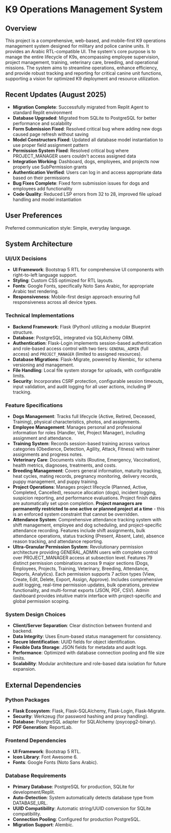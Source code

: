 # K9 Operations Management System

## Overview
This project is a comprehensive, web-based, and mobile-first K9 operations management system designed for military and police canine units. It provides an Arabic RTL-compatible UI. The system's core purpose is to manage the entire lifecycle of K9s, encompassing employee supervision, project management, training, veterinary care, breeding, and operational missions. The system aims to streamline operations, enhance efficiency, and provide robust tracking and reporting for critical canine unit functions, supporting a vision for optimized K9 deployment and resource utilization.

## Recent Updates (August 2025)
- **Migration Complete**: Successfully migrated from Replit Agent to standard Replit environment
- **Database Upgraded**: Migrated from SQLite to PostgreSQL for better performance and scalability
- **Form Submission Fixed**: Resolved critical bug where adding new dogs caused page refresh without saving
- **Model Constructors Fixed**: Updated all database model instantiation to use proper field assignment pattern
- **Permission System Fixed**: Resolved critical bug where PROJECT_MANAGER users couldn't access assigned data
- **Integration Working**: Dashboard, dogs, employees, and projects now properly use SubPermission grants
- **Authentication Verified**: Users can log in and access appropriate data based on their permissions
- **Bug Fixes Complete**: Fixed form submission issues for dogs and employees add functionality
- **Code Quality**: Reduced LSP errors from 32 to 28, improved file upload handling and model instantiation

## User Preferences
Preferred communication style: Simple, everyday language.

## System Architecture

### UI/UX Decisions
- **UI Framework**: Bootstrap 5 RTL for comprehensive UI components with right-to-left language support.
- **Styling**: Custom CSS optimized for RTL layouts.
- **Fonts**: Google Fonts, specifically Noto Sans Arabic, for appropriate Arabic text rendering.
- **Responsiveness**: Mobile-first design approach ensuring full responsiveness across all device types.

### Technical Implementations
- **Backend Framework**: Flask (Python) utilizing a modular Blueprint structure.
- **Database**: PostgreSQL, integrated via SQLAlchemy ORM.
- **Authentication**: Flask-Login implements session-based authentication and role-based access control with two tiers: `GENERAL_ADMIN` (full access) and `PROJECT_MANAGER` (limited to assigned resources).
- **Database Migrations**: Flask-Migrate, powered by Alembic, for schema versioning and management.
- **File Handling**: Local file system storage for uploads, with configurable limits.
- **Security**: Incorporates CSRF protection, configurable session timeouts, input validation, and audit logging for all user actions, including IP tracking.

### Feature Specifications
- **Dogs Management**: Tracks full lifecycle (Active, Retired, Deceased, Training), physical characteristics, photos, and assignments.
- **Employee Management**: Manages personal and professional information for roles (Handler, Vet, Project Manager), including assignment and attendance.
- **Training System**: Records session-based training across various categories (Obedience, Detection, Agility, Attack, Fitness) with trainer assignments and progress notes.
- **Veterinary Care**: Documents visits (Routine, Emergency, Vaccination), health metrics, diagnoses, treatments, and costs.
- **Breeding Management**: Covers general information, maturity tracking, heat cycles, mating records, pregnancy monitoring, delivery records, puppy management, and puppy training.
- **Project Operations**: Manages project lifecycle (Planned, Active, Completed, Cancelled), resource allocation (dogs), incident logging, suspicion reporting, and performance evaluations. Project finish dates are automatically set upon completion. **Project managers are permanently restricted to one active or planned project at a time** - this is an enforced system constraint that cannot be overridden.
- **Attendance System**: Comprehensive attendance tracking system with shift management, employee and dog scheduling, and project-specific attendance recording. Features include shift assignments, bulk attendance operations, status tracking (Present, Absent, Late), absence reason tracking, and attendance reporting.
- **Ultra-Granular Permission System**: Revolutionary permission architecture providing GENERAL_ADMIN users with complete control over PROJECT_MANAGER access at subsection level. Features 79 distinct permission combinations across 9 major sections (Dogs, Employees, Projects, Training, Veterinary, Breeding, Attendance, Reports, Analytics). Each permission supports 7 action types (View, Create, Edit, Delete, Export, Assign, Approve). Includes comprehensive audit logging, real-time permission updates, bulk operations, preview functionality, and multi-format exports (JSON, PDF, CSV). Admin dashboard provides intuitive matrix interface with project-specific and global permission scoping.

### System Design Choices
- **Client/Server Separation**: Clear distinction between frontend and backend.
- **Data Integrity**: Uses Enum-based status management for consistency.
- **Secure Identification**: UUID fields for object identification.
- **Flexible Data Storage**: JSON fields for metadata and audit logs.
- **Performance**: Optimized with database connection pooling and file size limits.
- **Scalability**: Modular architecture and role-based data isolation for future expansion.

## External Dependencies

### Python Packages
- **Flask Ecosystem**: Flask, Flask-SQLAlchemy, Flask-Login, Flask-Migrate.
- **Security**: Werkzeug (for password hashing and proxy handling).
- **Database**: PostgreSQL adapter for SQLAlchemy (psycopg2-binary).
- **PDF Generation**: ReportLab.

### Frontend Dependencies
- **UI Framework**: Bootstrap 5 RTL.
- **Icon Library**: Font Awesome 6.
- **Fonts**: Google Fonts (Noto Sans Arabic).

### Database Requirements
- **Primary Database**: PostgreSQL for production, SQLite for development/Replit.
- **Auto-Detection**: System automatically detects database type from DATABASE_URL.
- **UUID Compatibility**: Automatic string/UUID conversion for SQLite compatibility.
- **Connection Pooling**: Configured for production PostgreSQL.
- **Migration Support**: Alembic.